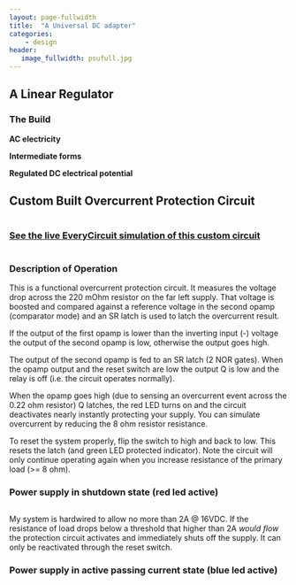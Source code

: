 ```yaml
---
layout: page-fullwidth
title:  "A Universal DC adapter"
categories:
    - design
header:
   image_fullwidth: psufull.jpg
---
```

<h2><strong>A Linear Regulator</strong></h2>
<p></p>


<h3><strong>The Build</strong></h3>
<p><strong>AC electricity</strong></p>
<p><strong>Intermediate forms</strong></p>
<p><strong>Regulated DC electrical potential</strong></p>

<!-- <p> </p>
<ul>
<li></li>
<li></li>
<li></li>
<li></strong></li>
<li></li>
<li></li>
<li></li>
<li></li>
<li></li> 
</ul> -->

<h2><strong>Custom Built Overcurrent Protection Circuit</strong></h2>
<div class="row">
    <div class="column.large-centered">
    <img src="{{ site.urlimg }}psuprot0.jpg" alt="">
    </div>
</div>

<h3><strong><a href="https://everycircuit.com/circuit/6734605162643456/overcurrent-short-circuit-protection-circuit">See the live EveryCircuit simulation of this custom circuit</a></strong></h3>
<div class="row">
    <div class="column.large-centered">
    <img src="{{ site.urlimg }}psuEverycirc.png" alt="">
    </div>
</div>
<h3><strong>Description of Operation</strong></h3>
<p>This is a functional overcurrent protection circuit. It measures the voltage drop across the 220 mOhm resistor on the far left supply. That voltage is boosted and compared against a reference voltage in the second opamp (comparator mode) and an SR latch is used to latch the overcurrent result.</p> 
<p>If the output of the first opamp is lower than the inverting input (-) voltage the output of the second opamp is low, otherwise the output goes high.</p>  
<p>The output of the second opamp is fed to an SR latch (2 NOR gates). When the opamp output and the reset switch are low the output Q is low and the relay is off (i.e. the circuit operates normally).</p> 
<p>When the opamp goes high (due to sensing an overcurrent event across the 0.22 ohm resistor) Q latches, the red LED turns on and the circuit deactivates nearly instantly protecting your supply.  You can simulate overcurrent by reducing the 8 ohm resistor resistance.</p> 
<p>To reset the system properly, flip the switch to high and back to low. This resets the latch (and green LED protected indicator). Note the circuit will only continue operating again when you increase resistance of the primary load (>= 8 ohm). </p>
<!-- <h3>An intermediate build stage</h3> -->
<!-- <div class="row">
    <div class="column.large-centered">
    <img src="{{ site.urlimg }}psuprot1.jpg" alt="">
    </div>
</div> -->
<h3><strong>Power supply in shutdown state (red led active)</strong></h3>
<div class="row">
    <div class="column.large-centered">
    <img src="{{ site.urlimg }}psuprot3.jpg" alt="">
    </div>
</div>
<p>My system is hardwired to allow no more than 2A @ 16VDC. If the resistance of load drops below a threshold that higher than 2A <em>would flow</em> the protection circuit activates and immediately shuts off the supply. It can only be reactivated through the reset switch.</p>

<h3><strong>Power supply in active passing current state (blue led active)</strong></h3>
<div class="row">
    <div class="column.large-centered">
    <img src="{{ site.urlimg }}psuprot2.jpg" alt="">
    </div>
</div>
